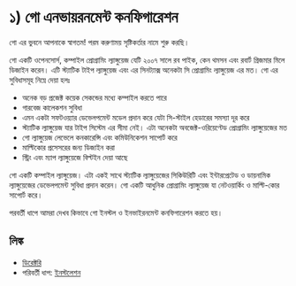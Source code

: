 # ১) গো এনভায়রনমেন্ট কনফিগারেশন

গো এর ভুবনে আপনাকে স্বাগতম! পরম করুণাময় সৃষ্টিকর্তার নামে শুরু করছি।

গো একটি ওপেনসোর্স, কম্পাইল প্রোগ্রামিং ল্যাঙ্গুয়েজ যেটি ২০০৭ সালে রব পাইক, কেন থমসন এবং রবার্ট গ্রিজমার মিলে ডিজাইন করেন। এটি স্ট্যাটিক টাইপ ল্যাঙ্গুয়েজ এবং এর সিনট্যাক্স অনেকটা সি প্রোগ্রামিং ল্যাঙ্গুয়েজ এর মত। গো এর সুবিধাসমূহ নিম্নে দেয়া হলঃ

- অনেক বড় প্রজেক্ট কয়েক সেকন্ডের মধ্যে কম্পাইল করতে পারে
- গারবেজ কালেকশন সুবিধা
- এমন একটা সফটওয়্যার ডেভেলপমেন্ট মডেল প্রদান করে যেটা সি-স্টাইল হেডারের সমস্যা দূর করে
- স্ট্যাটিক ল্যাঙ্গুয়েজ যার টাইপ সিস্টেম এর সীমা নেই। এটা অনেকটা অবজেক্ট-ওরিয়েণ্টেড প্রোগ্রামিং ল্যাঙ্গুয়েজের মত
- গো ল্যাঙ্গুয়েজ লেভেলে কনকারেন্সি এবং কমিউনিকেশন সাপোর্ট করে
- মাল্টিকোর প্রসেসরের জন্য ডিজাইন করা
- স্ট্রিং এবং ম্যাপ ল্যাঙ্গুয়েজে বিল্টইন দেয়া আছে

গো একটি কম্পাইল ল্যাঙ্গুয়েজ। এটা একই সাথে স্ট্যাটিক ল্যাঙ্গুয়েজের সিকিউরিটি এবং ইন্টারপ্রেটেড ও ডায়নামিক ল্যাঙ্গুয়েজের ডেভেলপমেন্ট সুবিধা প্রদান করেন। গো একটি আধুনিক প্রোগ্রামিং ল্যাঙ্গুয়েজ যা নেটওয়ার্কিং ও মাল্টি-কোর সাপোর্ট করে।


পরবর্তী ধাপে আমরা দেখব কিভাবে গো ইনস্টল ও ইনভাইরনমেন্ট কনফিগারেশন করতে হয়।

## লিঙ্ক

- [ডিরেক্টরি](preface.md)
- পরিবর্তী ধাপ: [ইনস্টলেশন](01.1.md)

